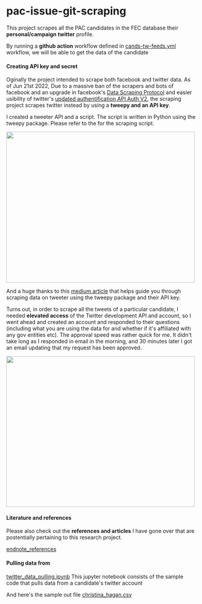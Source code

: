 # pac-issue-git-scraping
This project scrapes all the PAC candidates in the FEC database their **personal/campaign twitter** profile. 


By running a **github action** workflow defined in [cands-tw-feeds.yml](.github/workflows/cands-tw-feeds.yml) workflow, we will be able to get the data of the candidate
#### Creating API key and secret
Oginally the project intended to scrape both facebook and twitter data. As of Jun 21st 2022, Due to a massive ban of the scrapers and bots of facebook and an upgrade in facebook's [Data Scraping Protocol](https://developers.facebook.com/docs/development/terms-and-policies/automated-data-collection/) and easier usibility of twitter's [updated authentification API Auth V2](https://developer.twitter.com/en/docs/authentication/oauth-2-0), the scraping project scrapes twitter instead by using a **tweepy and an API key**. 

I created a tweeter API and a script. The script is written in Python using the tweepy package. Please refer to the []() for the scraping script.

<img src="https://github.com/shiyis/pac-cands-git-scraping/blob/main/img/tw-api-interface.png" width="500" height="400">

And a huge thanks to this [medium article](https://dev.to/twitterdev/a-comprehensive-guide-for-using-the-twitter-api-v2-using-tweepy-in-python-15d9) that helps guide you through scraping data on tweeter using the tweepy package and their API key.

Turns out, in order to scrape all the tweets of a particular candidate, I needed **elevated access** of the Twitter development API and account, so I went ahead and created an account and responded to their questions (including what you are using the data for and whether if it's affiliated with any gov entities etc). The approval speed was rather quick for me. It didn't take long as I responded in email in the morning, and 30 minutes later I got an email updating that my request has been approved. 

<img src="https://github.com/shiyis/pac-cands-git-scraping/blob/main/img/tw-ea-email.png" width="500" height="400">

#### Literature and references
Please also check out the **references and articles** I have gone over that are postentially pertaining to this research project. 

[endnote_references](endnote_references.txt)


#### Pulling data from 
[twitter_data_pulling.ipynb](./twitter_data_pulling.ipynb) This jupyter notebook consists of the sample code that pulls data from a candidate's twitter account 

And here's the sample out file [christina_hagan.csv](./out.csv)

